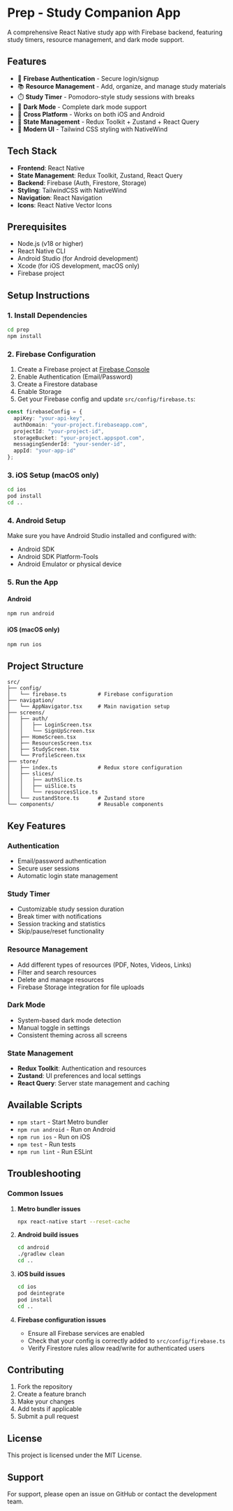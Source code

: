 # Prep - Study Companion App

A comprehensive React Native study app with Firebase backend, featuring study timers, resource management, and dark mode support.

## Features

- 🔐 **Firebase Authentication** - Secure login/signup
- 📚 **Resource Management** - Add, organize, and manage study materials
- ⏱️ **Study Timer** - Pomodoro-style study sessions with breaks
- 🌙 **Dark Mode** - Complete dark mode support
- 📱 **Cross Platform** - Works on both iOS and Android
- 🔄 **State Management** - Redux Toolkit + Zustand + React Query
- 🎨 **Modern UI** - Tailwind CSS styling with NativeWind

## Tech Stack

- **Frontend**: React Native
- **State Management**: Redux Toolkit, Zustand, React Query
- **Backend**: Firebase (Auth, Firestore, Storage)
- **Styling**: TailwindCSS with NativeWind
- **Navigation**: React Navigation
- **Icons**: React Native Vector Icons

## Prerequisites

- Node.js (v18 or higher)
- React Native CLI
- Android Studio (for Android development)
- Xcode (for iOS development, macOS only)
- Firebase project

## Setup Instructions

### 1. Install Dependencies

```bash
cd prep
npm install
```

### 2. Firebase Configuration

1. Create a Firebase project at [Firebase Console](https://console.firebase.google.com/)
2. Enable Authentication (Email/Password)
3. Create a Firestore database
4. Enable Storage
5. Get your Firebase config and update `src/config/firebase.ts`:

```typescript
const firebaseConfig = {
  apiKey: "your-api-key",
  authDomain: "your-project.firebaseapp.com",
  projectId: "your-project-id",
  storageBucket: "your-project.appspot.com",
  messagingSenderId: "your-sender-id",
  appId: "your-app-id"
};
```

### 3. iOS Setup (macOS only)

```bash
cd ios
pod install
cd ..
```

### 4. Android Setup

Make sure you have Android Studio installed and configured with:
- Android SDK
- Android SDK Platform-Tools
- Android Emulator or physical device

### 5. Run the App

#### Android
```bash
npm run android
```

#### iOS (macOS only)
```bash
npm run ios
```

## Project Structure

```
src/
├── config/
│   └── firebase.ts          # Firebase configuration
├── navigation/
│   └── AppNavigator.tsx     # Main navigation setup
├── screens/
│   ├── auth/
│   │   ├── LoginScreen.tsx
│   │   └── SignUpScreen.tsx
│   ├── HomeScreen.tsx
│   ├── ResourcesScreen.tsx
│   ├── StudyScreen.tsx
│   └── ProfileScreen.tsx
├── store/
│   ├── index.ts             # Redux store configuration
│   ├── slices/
│   │   ├── authSlice.ts
│   │   ├── uiSlice.ts
│   │   └── resourcesSlice.ts
│   └── zustandStore.ts      # Zustand store
└── components/              # Reusable components
```

## Key Features

### Authentication
- Email/password authentication
- Secure user sessions
- Automatic login state management

### Study Timer
- Customizable study session duration
- Break timer with notifications
- Session tracking and statistics
- Skip/pause/reset functionality

### Resource Management
- Add different types of resources (PDF, Notes, Videos, Links)
- Filter and search resources
- Delete and manage resources
- Firebase Storage integration for file uploads

### Dark Mode
- System-based dark mode detection
- Manual toggle in settings
- Consistent theming across all screens

### State Management
- **Redux Toolkit**: Authentication and resources
- **Zustand**: UI preferences and local settings
- **React Query**: Server state management and caching

## Available Scripts

- `npm start` - Start Metro bundler
- `npm run android` - Run on Android
- `npm run ios` - Run on iOS
- `npm test` - Run tests
- `npm run lint` - Run ESLint

## Troubleshooting

### Common Issues

1. **Metro bundler issues**
   ```bash
   npx react-native start --reset-cache
   ```

2. **Android build issues**
   ```bash
   cd android
   ./gradlew clean
   cd ..
   ```

3. **iOS build issues**
   ```bash
   cd ios
   pod deintegrate
   pod install
   cd ..
   ```

4. **Firebase configuration issues**
   - Ensure all Firebase services are enabled
   - Check that your config is correctly added to `src/config/firebase.ts`
   - Verify Firestore rules allow read/write for authenticated users

## Contributing

1. Fork the repository
2. Create a feature branch
3. Make your changes
4. Add tests if applicable
5. Submit a pull request

## License

This project is licensed under the MIT License.

## Support

For support, please open an issue on GitHub or contact the development team.
